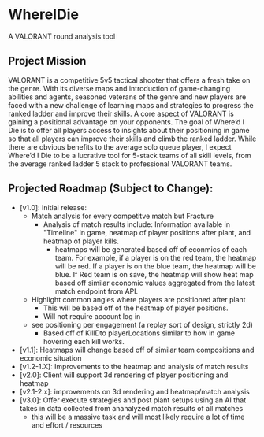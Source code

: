 # WhereIDie
A VALORANT round analysis tool
 
## Project Mission
VALORANT is a competitive 5v5 tactical shooter that offers a fresh take on the genre. With its diverse maps and introduction of game-changing abilities and agents, seasoned veterans of the genre and new players are faced with a new challenge of learning maps and strategies to progress the ranked ladder and improve their skills. A core aspect of VALORANT is gaining a positional advantage on your opponents. The goal of Where’d I Die is to offer all players access to insights about their positioning in game so that all players can improve their skills and climb the ranked ladder. While there are obvious benefits to the average solo queue player, I expect Where’d I Die to be a lucrative tool for 5-stack teams of all skill levels, from the average ranked ladder 5 stack to professional VALORANT teams.

## Projected Roadmap (Subject to Change):
- [v1.0]: Initial release:
    - Match analysis for every competitve match but Fracture
        - Analysis of match results include: Information available in "Timeline" in game, heatmap of player positions after plant, and heatmap of player kills.
            - heatmaps will be generated based off of econmics of each team. For example, if a player is on the red team, the heatmap will be red. If a player is on the blue team, the heatmap will be blue. If Red team is on save, the heatmap will show heat map based off similar economic values aggregated from the latest match endpoint from API.
    - Highlight common angles where players are positioned after plant
        - This will be based off of the heatmap of player positions.
        - Will not require account log in
    - see positioning per engagement (a replay sort of design, strictly 2d) 
        - Based off of KillDto playerLocations similar to how in game hovering each kill works.
- [v1.1]: Heatmaps will change based off of similar team compositions and economic situation
- [v1.2-1.X]: Improvements to the heatmap and analysis of match results
- [v2.0]: Client will support 3d rendering of player positioning and heatmap
- [v2.1-2.x]: improvements on 3d rendering and heatmap/match analysis
- [v3.0]: Offer execute strategies and post plant setups using an AI that takes in data collected from ananalyzed match results of all matches
    - this will be a massive task and will most likely require a lot of time and effort / resources
